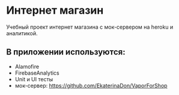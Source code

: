 # Интернет магазин

Учебный проект интернет магазина с мок-сервером на heroku и аналитикой.

## В приложении используются:
- Alamofire
- FirebaseAnalytics
- Unit и UI тесты
- мок-сервер: 
https://github.com/EkaterinaDon/VaporForShop

